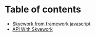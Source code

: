 # Table of contents

* [Skyework from framework javascript](README.md)
* [API With Skyework](untitled.md)

